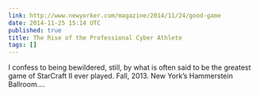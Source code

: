 ```yaml
---
link: http://www.newyorker.com/magazine/2014/11/24/good-game
date: 2014-11-25 15:14 UTC
published: true
title: The Rise of the Professional Cyber Athlete
tags: []
---
```


I confess to being bewildered, still, by what is often said to be the greatest game of StarCraft II ever played. Fall, 2013. New York’s Hammerstein Ballroom.…
